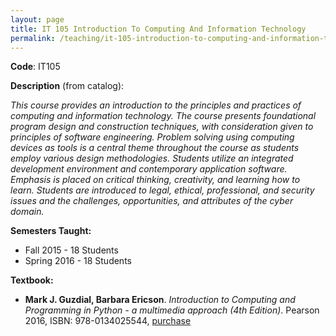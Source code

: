 ```yaml
---
layout: page
title: IT 105 Introduction To Computing And Information Technology
permalink: /teaching/it-105-introduction-to-computing-and-information-technology
---
```


**Code**: IT105

**Description** (from catalog): 

_This course provides an introduction to the principles and practices of computing and information technology. The course presents foundational program design and construction techniques, with consideration given to principles of software engineering. Problem solving using computing devices as tools is a central theme throughout the course as students employ various design methodologies. Students utilize an integrated development environment and contemporary application software. Emphasis is placed on critical thinking, creativity, and learning how to learn. Students are introduced to legal, ethical, professional, and security issues and the challenges, opportunities, and attributes of the cyber domain._ 


**Semesters Taught:** 

*  Fall 2015 - 18 Students
*  Spring 2016 - 18 Students

**Textbook:**

*  **Mark J. Guzdial, Barbara Ericson**. _Introduction to Computing and Programming in Python - a multimedia approach (4th Edition)_. Pearson 2016, ISBN:  978-0134025544, [purchase](https://www.amazon.com/Introduction-Computing-Programming-Python-4th/dp/0134025547)
